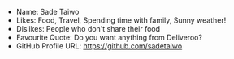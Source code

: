 * Name: Sade Taiwo
* Likes: Food, Travel, Spending time with family, Sunny weather!
* Dislikes: People who don't share their food
* Favourite Quote: Do you want anything from Deliveroo?
* GitHub Profile URL: https://github.com/sadetaiwo